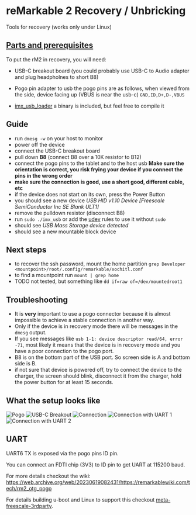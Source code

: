 # reMarkable 2 Recovery / Unbricking

Tools for recovery (works only under Linux)

## [Parts and prerequisites](parts.md)

To put the rM2 in recovery, you will need:
- USB-C breakout board (you could probably use USB-C to Audio adapter and plug headpholnes to short B8)
- Pogo pin adapter to usb
    the pogo pins are as follows,  when viewed from the side, device facing up (VBUS is near the usb-c)
    `GND,ID,D+,D-,VBUS`

- [imx_usb_loader](https://github.com/boundarydevices/imx_usb_loader) a binary is included, but feel free to compile it

## Guide
* run `dmesg -w` on your host to monitor
* power off the device
* connect the USB-C breakout board
*   pull down **B8** (connect B8 over a 10K resistor to B12)
* connect the pogo pins to the tablet and to the host usb **Make sure the orientation is correct, you risk frying your device if you connect the pins in the wrong order**
* **make sure the connection is good, use a short good, different cable, etc**
* if the device does not start on its own, press the Power Button
* you should see a new device *USB HID v1.10 Device [Freescale SemiConductor Inc  SE Blank ULT1]*
* remove the pulldown resistor (disconnect B8)
* run `sudo ./imx_usb` or add the [udev](udev.md) rules to use it without `sudo`
* should see *USB Mass Storage device detected*
* should see a new mountable block device

## Next steps
* to recover the ssh password, mount the home partition `grep Developer <mountpoint>/root/.config/remarkable/xochitl.conf`
* to find a mountpoint run `mount | grep home`
* TODO not tested, but something like `dd if=raw of=/dev/mountedroot1`

## Troubleshooting
* It is **very** important to use a pogo connector because it is almost impossible to achieve a stable connection in another way.
* Only if the device is in recovery mode there will be messages in the `dmesg` output.
* If you see messages like `usb 1-1: device descriptor read/64, error -71`, most likely it means that the device is in recovery mode and you have a poor connection to the pogo port.
* B8 is on the bottom part of the USB port. So screen side is A and bottom side is B.
* if not sure that device is powered off, try to connect the device to the charger, the screen should blink, disconnect it from the charger, hold the power button for at least 15 seconds.

## What the setup looks like
![Pogo](https://i.imgur.com/yPymkBx.jpeg)
![USB-C Breakout](https://i.imgur.com/YqYELeg.jpeg)
![Connection](https://i.imgur.com/RGerZyp.jpeg)
![Connection with UART 1](rM2-Uart-1.jpg)
![Connection with UART 2](rM2-Uart-2.jpg)

## UART

UART6 TX is exposed via the pogo pins ID pin.

You can connect an FDTI chip (3V3) to ID pin to get UART at 115200 baud.

For more details checkout the wiki: https://web.archive.org/web/20230619082431/https://remarkablewiki.com/tech/rm2_otg_pogo

For details building u-boot and Linux to support this checkout
[meta-freescale-3rdparty](https://github.com/Freescale/meta-freescale-3rdparty).
